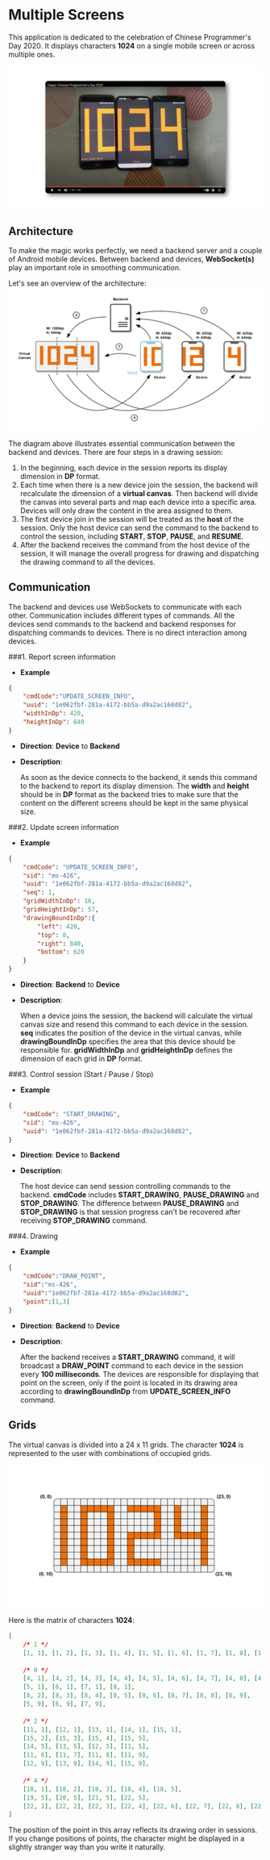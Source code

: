 # Multiple Screens

This application is dedicated to the celebration of Chinese Programmer's Day 2020. It displays characters **1024** on a single mobile screen or across multiple ones.

[![Watch the video](.github/video_thumb.png)](https://youtu.be/02Q-W5qEye4)

## Architecture

To make the magic works perfectly, we need a backend server and a couple of Android mobile devices. Between backend and devices, **WebSocket(s)** play an important role in smoothing communication. 

Let's see an overview of the architecture:
![Arch](.github/architecture.png)

The diagram above illustrates essential communication between the backend and devices. There are four steps in a drawing session:

1. In the beginning, each device in the session reports its display dimension in **DP** format.
2. Each time when there is a new device join the session, the backend will recalculate the dimension of a **virtual canvas**. Then backend will divide the canvas into several parts and map each device into a specific area. Devices will only draw the content in the area assigned to them.
3. The first device join in the session will be treated as the **host** of the session. Only the host device can send the command to the backend to control the session, including **START**, **STOP**, **PAUSE**, and **RESUME**. 
4. After the backend receives the command from the host device of the session, it will manage the overall progress for drawing and dispatching the drawing command to all the devices.

## Communication 
The backend and devices use WebSockets to communicate with each other. Communication includes different types of commands. All the devices send commands to the backend and backend responses for dispatching commands to devices. There is no direct interaction among devices.

###1. Report screen information

- **Example**

```json
{ 
	"cmdCode":"UPDATE_SCREEN_INFO",
	"uuid": "1e062fbf-281a-4172-bb5a-d9a2ac168d82", 
	"widthInDp": 420,
	"heightInDp": 640
}
```
- **Direction**: **Device** to **Backend**
- **Description**:
	
	As soon as the device connects to the backend, it sends this command to the backend to report its display dimension. The **width** and **height** should be in **DP** format as the backend tries to make sure that the content on the different screens should be kept in the same physical size.

###2. Update screen information

- **Example**

```json
{
	"cmdCode": "UPDATE_SCREEN_INFO",
	"sid": "ms-426",
	"uuid": "1e062fbf-281a-4172-bb5a-d9a2ac168d82",
	"seq": 1,
	"gridWidthInDp": 16,
	"gridHeightInDp": 57,
	"drawingBoundInDp":{ 
		"left": 420,
		"top": 0,
		"right": 840,
		"bottom": 620
	}
}
```
- **Direction**: **Backend** to **Device**
- **Description**:
	
	When a device joins the session, the backend will calculate the virtual canvas size and resend this command to each device in the session. **seq** indicates the position of the device in the virtual canvas, while **drawingBoundInDp** specifies the area that this device should be responsible for. **gridWidthInDp** and **gridHeightInDp** defines the dimension of each grid in **DP** format.

###3. Control session (Start / Pause / Stop)

- **Example**

```json
{
	"cmdCode": "START_DRAWING",
	"sid": "ms-426",
	"uuid": "1e062fbf-281a-4172-bb5a-d9a2ac168d82",
}
```
- **Direction**: **Device** to **Backend**
- **Description**:
	
	The host device can send session controlling commands to the backend. **cmdCode** includes **START_DRAWING**, **PAUSE_DRAWING** and **STOP_DRAWING**. The difference between **PAUSE_DRAWING** and **STOP_DRAWING** is that session progress can't be recovered after receiving **STOP_DRAWING** command.
	

###4. Drawing

- **Example**

```json
{
	"cmdCode":"DRAW_POINT",
	"sid":"ms-426",
	"uuid":"1e062fbf-281a-4172-bb5a-d9a2ac168d82",
	"point":[1,3]
}
```
- **Direction**: **Backend** to **Device**
- **Description**:
	
	After the backend receives a **START_DRAWING** command, it will broadcast a **DRAW_POINT** command to each device in the session every **100 milliseconds**. The devices are responsible for displaying that point on the screen, only if the point is located in its drawing area according to **drawingBoundInDp** from **UPDATE\_SCREEN\_INFO** command.
	

## Grids
The virtual canvas is divided into a 24 x 11 grids. The character **1024** is represented to the user with combinations of occupied grids. 

![Grids](.github/grids.png)

Here is the matrix of characters **1024**:

```json
[
    /* 1 */
    [1, 1], [1, 2], [1, 3], [1, 4], [1, 5], [1, 6], [1, 7], [1, 8], [1, 9],

    /* 0 */
    [4, 1], [4, 2], [4, 3], [4, 4], [4, 5], [4, 6], [4, 7], [4, 8], [4, 9], 
    [5, 1], [6, 1], [7, 1], [8, 1],
    [8, 2], [8, 3], [8, 4], [8, 5], [8, 6], [8, 7], [8, 8], [8, 9],
    [5, 9], [6, 9], [7, 9],

    /* 2 */
    [11, 1], [12, 1], [13, 1], [14, 1], [15, 1],
    [15, 2], [15, 3], [15, 4], [15, 5],
    [14, 5], [13, 5], [12, 5], [11, 5],
    [11, 6], [11, 7], [11, 8], [11, 9],
    [12, 9], [13, 9], [14, 9], [15, 9],

    /* 4 */
    [18, 1], [18, 2], [18, 3], [18, 4], [18, 5],
    [19, 5], [20, 5], [21, 5], [22, 5],
    [22, 1], [22, 2], [22, 3], [22, 4], [22, 6], [22, 7], [22, 8], [22, 9],
]
```
The position of the point in this array reflects its drawing order in sessions. If you change positions of points, the character might be displayed in a slightly stranger way than you write it naturally.
